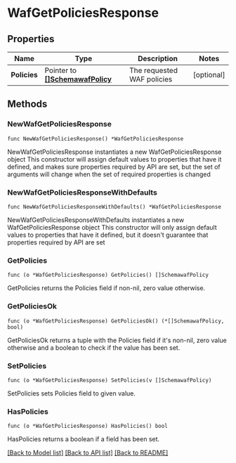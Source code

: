 # WafGetPoliciesResponse

## Properties

Name | Type | Description | Notes
------------ | ------------- | ------------- | -------------
**Policies** | Pointer to [**[]SchemawafPolicy**](schemawafPolicy.md) | The requested WAF policies | [optional] 

## Methods

### NewWafGetPoliciesResponse

`func NewWafGetPoliciesResponse() *WafGetPoliciesResponse`

NewWafGetPoliciesResponse instantiates a new WafGetPoliciesResponse object
This constructor will assign default values to properties that have it defined,
and makes sure properties required by API are set, but the set of arguments
will change when the set of required properties is changed

### NewWafGetPoliciesResponseWithDefaults

`func NewWafGetPoliciesResponseWithDefaults() *WafGetPoliciesResponse`

NewWafGetPoliciesResponseWithDefaults instantiates a new WafGetPoliciesResponse object
This constructor will only assign default values to properties that have it defined,
but it doesn't guarantee that properties required by API are set

### GetPolicies

`func (o *WafGetPoliciesResponse) GetPolicies() []SchemawafPolicy`

GetPolicies returns the Policies field if non-nil, zero value otherwise.

### GetPoliciesOk

`func (o *WafGetPoliciesResponse) GetPoliciesOk() (*[]SchemawafPolicy, bool)`

GetPoliciesOk returns a tuple with the Policies field if it's non-nil, zero value otherwise
and a boolean to check if the value has been set.

### SetPolicies

`func (o *WafGetPoliciesResponse) SetPolicies(v []SchemawafPolicy)`

SetPolicies sets Policies field to given value.

### HasPolicies

`func (o *WafGetPoliciesResponse) HasPolicies() bool`

HasPolicies returns a boolean if a field has been set.


[[Back to Model list]](../README.md#documentation-for-models) [[Back to API list]](../README.md#documentation-for-api-endpoints) [[Back to README]](../README.md)


